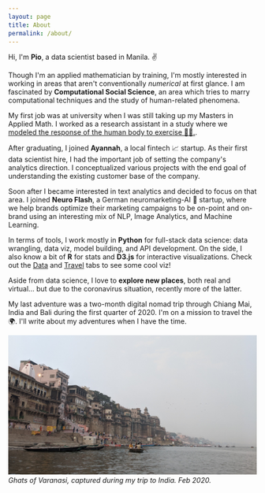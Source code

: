 ```yaml
---
layout: page
title: About
permalink: /about/
---
```


Hi, I'm **Pio**, a data scientist based in Manila. ✌️ 

Though I'm an applied mathematician by training, I'm mostly interested in working in areas that aren't conventionally *numerical* at first glance. I am fascinated by **Computational Social Science**, an area which tries to marry computational techniques and the study of human-related phenomena.

My first job was at university when I was still taking up my Masters in Applied Math. I worked as a research assistant in a study where we [modeled the response of the human body to exercise 🏃‍♂.](https://www.sciencedirect.com/science/article/pii/S002555641630342X?via%3Dihub).

After graduating, I joined **Ayannah**, a local fintech 📈 startup. As their first data scientist hire, I had the important job of setting the company's analytics direction. I conceptualized various projects with the end goal of understanding the existing customer base of the company.

Soon after I became interested in text analytics and decided to focus on that area. I joined **Neuro Flash**, a German neuromarketing-AI 🧠 startup, where we help brands optimize their marketing campaigns to be on-point and on-brand using an interesting mix of NLP, Image Analytics, and Machine Learning.

In terms of tools, I work mostly in **Python** for full-stack data science: data wrangling, data viz, model building, and API development. On the side, I also know a bit of **R** for stats and **D3.js** for interactive visualizations. Check out the [Data](https://piocalderon.github.io/data) and [Travel](https://piocalderon.github.io/travel/) tabs to see some cool viz!

Aside from data science, I love to **explore new places**, both real and virtual... but due to the coronavirus situation, recently more of the latter.

My last adventure was a two-month digital nomad trip through Chiang Mai, India and Bali during the first quarter of 2020. I'm on a mission to travel the 🌍. I'll write about my adventures when I have the time.

[![](/images/varanasi.jpg)](https://piocalderon.github.io/varanasi)
*Ghats of Varanasi, captured during my trip to India. Feb 2020.*
